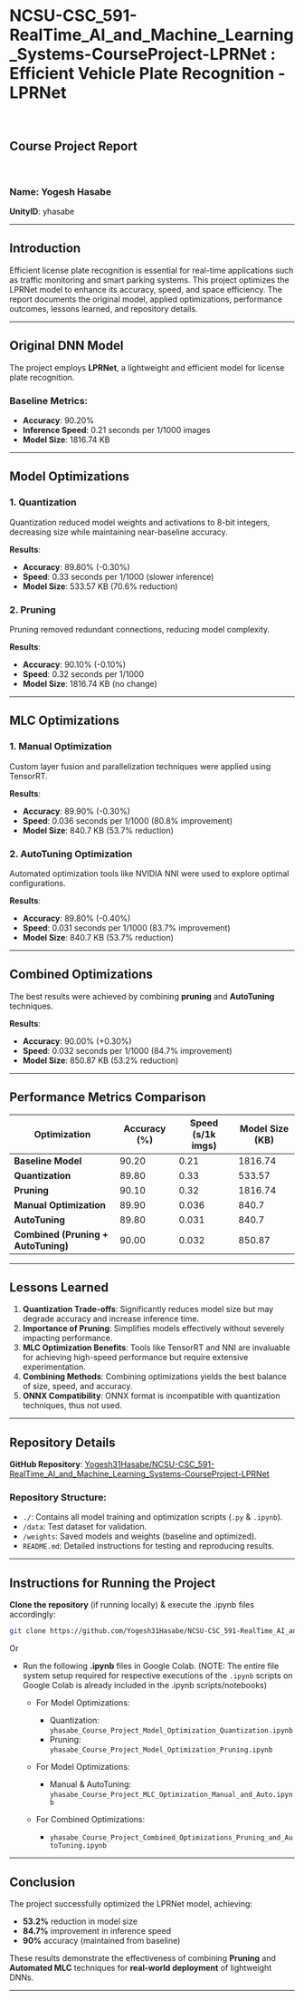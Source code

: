 # NCSU-CSC_591-RealTime_AI_and_Machine_Learning_Systems-CourseProject-LPRNet : Efficient Vehicle Plate Recognition - LPRNet 
<br>

## Course Project Report  
<br>


### Name: Yogesh Hasabe  
**UnityID**: yhasabe  

---

## Introduction  
Efficient license plate recognition is essential for real-time applications such as traffic monitoring and smart parking systems. This project optimizes the LPRNet model to enhance its accuracy, speed, and space efficiency. The report documents the original model, applied optimizations, performance outcomes, lessons learned, and repository details.

---

## Original DNN Model  
The project employs **LPRNet**, a lightweight and efficient model for license plate recognition.  

### Baseline Metrics:  
- **Accuracy**: 90.20%  
- **Inference Speed**: 0.21 seconds per 1/1000 images  
- **Model Size**: 1816.74 KB  

---

## Model Optimizations  
### 1. **Quantization**  
Quantization reduced model weights and activations to 8-bit integers, decreasing size while maintaining near-baseline accuracy.  

**Results**:  
- **Accuracy**: 89.80% (-0.30%)  
- **Speed**: 0.33 seconds per 1/1000 (slower inference)  
- **Model Size**: 533.57 KB (70.6% reduction)  

### 2. **Pruning**  
Pruning removed redundant connections, reducing model complexity.  

**Results**:  
- **Accuracy**: 90.10% (-0.10%)  
- **Speed**: 0.32 seconds per 1/1000  
- **Model Size**: 1816.74 KB (no change)  

---

## MLC Optimizations  
### 1. **Manual Optimization**  
Custom layer fusion and parallelization techniques were applied using TensorRT.  

**Results**:  
- **Accuracy**: 89.90% (-0.30%)  
- **Speed**: 0.036 seconds per 1/1000 (80.8% improvement)  
- **Model Size**: 840.7 KB (53.7% reduction)  

### 2. **AutoTuning Optimization**  
Automated optimization tools like NVIDIA NNI were used to explore optimal configurations.  

**Results**:  
- **Accuracy**: 89.80% (-0.40%)  
- **Speed**: 0.031 seconds per 1/1000 (83.7% improvement)  
- **Model Size**: 840.7 KB (53.7% reduction)  

---

## Combined Optimizations  
The best results were achieved by combining **pruning** and **AutoTuning** techniques.  

**Results**:  
- **Accuracy**: 90.00% (+0.30%)  
- **Speed**: 0.032 seconds per 1/1000 (84.7% improvement)  
- **Model Size**: 850.87 KB (53.2% reduction)  

---

## Performance Metrics Comparison  

| **Optimization**                | **Accuracy (%)** | **Speed (s/1k imgs)** | **Model Size (KB)** |
|----------------------------------|------------------|------------------------|----------------------|
| **Baseline Model**               | 90.20            | 0.21                   | 1816.74              |
| **Quantization**                 | 89.80            | 0.33                   | 533.57               |
| **Pruning**                      | 90.10            | 0.32                   | 1816.74              |
| **Manual Optimization**          | 89.90            | 0.036                  | 840.7                |
| **AutoTuning**                   | 89.80            | 0.031                  | 840.7                |
| **Combined (Pruning + AutoTuning)** | 90.00          | 0.032                  | 850.87               |

---

## Lessons Learned  
1. **Quantization Trade-offs**: Significantly reduces model size but may degrade accuracy and increase inference time.  
2. **Importance of Pruning**: Simplifies models effectively without severely impacting performance.  
3. **MLC Optimization Benefits**: Tools like TensorRT and NNI are invaluable for achieving high-speed performance but require extensive experimentation.  
4. **Combining Methods**: Combining optimizations yields the best balance of size, speed, and accuracy.  
5. **ONNX Compatibility**: ONNX format is incompatible with quantization techniques, thus not used.  

---

## Repository Details  
**GitHub Repository**: [Yogesh31Hasabe/NCSU-CSC_591-RealTime_AI_and_Machine_Learning_Systems-CourseProject-LPRNet](https://github.com/Yogesh31Hasabe/NCSU-CSC_591-RealTime_AI_and_Machine_Learning_Systems-CourseProject-LPRNet)  

### Repository Structure:  
- `./`: Contains all model training and optimization scripts (`.py` & `.ipynb`).  
- `/data`: Test dataset for validation.  
- `/weights`: Saved models and weights (baseline and optimized).  
- `README.md`: Detailed instructions for testing and reproducing results.  

---

## Instructions for Running the Project  
**Clone the repository** (if running locally) & execute the .ipynb files accordingly:
   ```bash
   git clone https://github.com/Yogesh31Hasabe/NCSU-CSC_591-RealTime_AI_and_Machine_Learning_Systems-CourseProject-LPRNet
  ``` 
Or 

- Run the following **.ipynb** files in Google Colab.
(NOTE: The entire file system setup required for respective executions of the `.ipynb` scripts on Google Colab is already included in the .ipynb scripts/notebooks)

  - For Model Optimizations:
    - Quantization: `yhasabe_Course_Project_Model_Optimization_Quantization.ipynb`
    - Pruning: `yhasabe_Course_Project_Model_Optimization_Pruning.ipynb`
      
  - For Model Optimizations:
      - Manual & AutoTuning: `yhasabe_Course_Project_MLC_Optimization_Manual_and_Auto.ipynb`
        
  - For Combined Optimizations:
      - `yhasabe_Course_Project_Combined_Optimizations_Pruning_and_AutoTuning.ipynb`

---

## Conclusion
The project successfully optimized the LPRNet model, achieving:

- **53.2%** reduction in model size
- **84.7%** improvement in inference speed
- **90%** accuracy (maintained from baseline)

These results demonstrate the effectiveness of combining **Pruning** and **Automated MLC** techniques for **real-world deployment** of lightweight DNNs.

---
